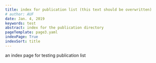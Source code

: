 ```yaml
---
title: index for publication list (this text should be overwritten)
# author: AUF
date: Jan. 4, 2019
keywords: test
abstract: index for the publication directory 
pageTemplate: page3.yaml
indexPage: True 
indexSort: title
---
```


an index page for testing publication list




